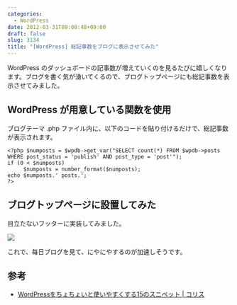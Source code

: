```yaml
---
categories:
  - WordPress
date: 2012-03-31T09:00:48+09:00
draft: false
slug: 3134
title: "[WordPress] 総記事数をブログに表示させてみた"
---
```


WordPress のダッシュボードの記事数が増えていくのを見るたびに嬉しくなります。ブログを書く気が湧いてくるので、ブログトップページにも総記事数を表示させてみました。

## WordPress が用意している関数を使用

ブログテーマ .php ファイル内に、以下のコードを貼り付けるだけで、総記事数が表示されます。

```
<?php $numposts = $wpdb->get_var("SELECT count(*) FROM $wpdb->posts WHERE post_status = 'publish' AND post_type = 'post'");
if (0 < $numposts)
     $numposts = number_format($numposts);
echo $numposts.' posts.';
?>
```

## ブログトップページに設置してみた

目立たないフッターに実装してみました。

![](/images/2012/03/3134_1.png)

これで、毎日ブログを見て、にやにやするのが加速しそうです。

## 参考

* [WordPressをちょちょいと使いやすくする15のスニペット | コリス](http://coliss.com/articles/blog/wordpress/wordpress-15-snippets-for-developers.html)
